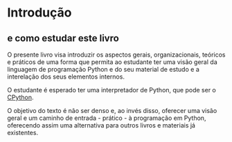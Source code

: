 # Introdução

## e como estudar este livro

O presente livro visa introduzir os aspectos gerais, organizacionais, teóricos e práticos de uma forma que permita ao estudante ter uma visão geral da linguagem de programação Python e do seu material de estudo e a interelação dos seus elementos internos.

O estudante é esperado ter uma interpretador de Python, que pode ser o [CPython](https://python.org).

O objetivo do texto é não ser denso e, ao invés disso, oferecer uma visão geral e um caminho de entrada - prático - à programação em Python, oferecendo assim uma alternativa para outros livros e materiais já existentes.
